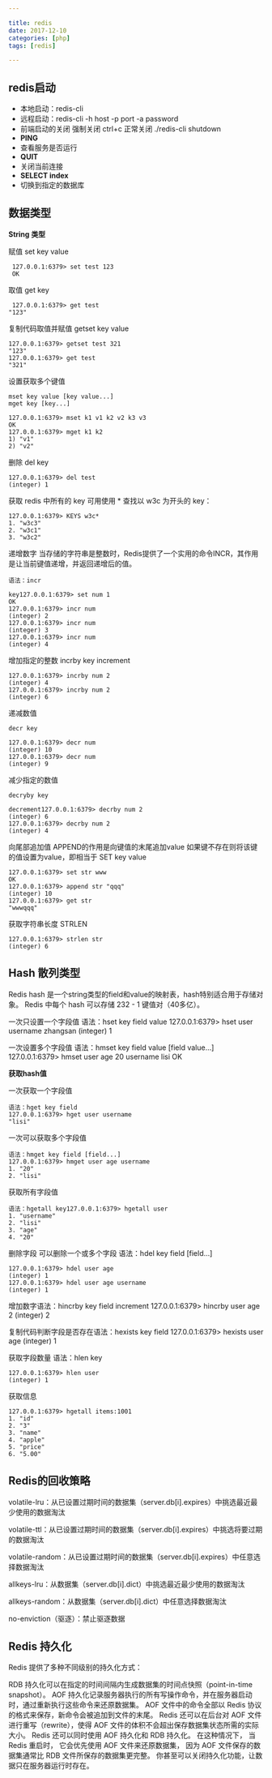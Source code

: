 ```yaml
---

title: redis
date: 2017-12-10
categories: [php]
tags: [redis]

---
```






## redis启动 ##



- 本地启动：redis-cli
- 远程启动：redis-cli -h host -p port -a password
- 前端启动的关闭 强制关闭 ctrl+c 正常关闭 ./redis-cli shutdown
- **PING**
- 查看服务是否运行
- **QUIT** 
- 关闭当前连接
- **SELECT index** 
- 切换到指定的数据库

## 数据类型 ##
**String 类型**

赋值 set key value

	 127.0.0.1:6379> set test 123
	 OK

取值 get key

	 127.0.0.1:6379> get test
	"123"

复制代码取值并赋值 getset key value

	127.0.0.1:6379> getset test 321
	"123"
	127.0.0.1:6379> get test
	"321"

设置获取多个键值

	mset key value [key value...]
	mget key [key...]
	
	127.0.0.1:6379> mset k1 v1 k2 v2 k3 v3
	OK
	127.0.0.1:6379> mget k1 k2
	1) "v1"
	2) "v2"

删除 del key

	127.0.0.1:6379> del test
	(integer) 1

获取 redis 中所有的 key 可用使用 *
查找以 w3c 为开头的 key：

    127.0.0.1:6379> KEYS w3c*
    1. "w3c3"
    2. "w3c1"
    3. "w3c2"


递增数字
当存储的字符串是整数时，Redis提供了一个实用的命令INCR，其作用是让当前键值递增，并返回递增后的值。

	语法：incr 
	
	key127.0.0.1:6379> set num 1
	OK
	127.0.0.1:6379> incr num
	(integer) 2
	127.0.0.1:6379> incr num
	(integer) 3
	127.0.0.1:6379> incr num
	(integer) 4

增加指定的整数
	incrby key increment

	127.0.0.1:6379> incrby num 2
	(integer) 4
	127.0.0.1:6379> incrby num 2
	(integer) 6

递减数值

	decr key
	
	127.0.0.1:6379> decr num
	(integer) 10
	127.0.0.1:6379> decr num
	(integer) 9

减少指定的数值

	decryby key 
	
	decrement127.0.0.1:6379> decrby num 2
	(integer) 6
	127.0.0.1:6379> decrby num 2
	(integer) 4

向尾部追加值 APPEND的作用是向键值的末尾追加value
如果键不存在则将该键的值设置为value，即相当于 SET key value

	127.0.0.1:6379> set str www
	OK
	127.0.0.1:6379> append str "qqq"
	(integer) 10
	127.0.0.1:6379> get str
	"wwwqqq"

获取字符串长度 STRLEN
	
	127.0.0.1:6379> strlen str
	(integer) 6


## Hash 散列类型 ##

Redis hash 是一个string类型的field和value的映射表，hash特别适合用于存储对象。
Redis 中每个 hash 可以存储 232 - 1 键值对（40多亿）。


一次只设置一个字段值
	语法：hset key field value
	127.0.0.1:6379> hset user username zhangsan
	(integer) 1

一次设置多个字段值
	语法：hmset key field value [field value...]
	127.0.0.1:6379> hmset user age 20 username lisi
	OK

**获取hash值**

一次获取一个字段值

	语法：hget key field
	127.0.0.1:6379> hget user username
	"lisi"

一次可以获取多个字段值

	语法：hmget key field [field...]
	127.0.0.1:6379> hmget user age username
	1. "20"
	2. "lisi"

获取所有字段值

	语法：hgetall key127.0.0.1:6379> hgetall user
	1. "username"
	2. "lisi"
	3. "age"
	4. "20"

删除字段 可以删除一个或多个字段 
语法：hdel key field [field...]

	127.0.0.1:6379> hdel user age
	(integer) 1
	127.0.0.1:6379> hdel user age username
	(integer) 1

增加数字语法：hincrby key field increment
	127.0.0.1:6379> hincrby user age 2
	(integer) 2

复制代码判断字段是否存在语法：hexists key field
	127.0.0.1:6379> hexists user age
	(integer) 1


获取字段数量 语法：hlen key

	127.0.0.1:6379> hlen user
	(integer) 1

获取信息

	127.0.0.1:6379> hgetall items:1001
	1. "id"
	2. "3"
	3. "name"
	4. "apple"
	5. "price"
	6. "5.00"











## Redis的回收策略 ##

volatile-lru：从已设置过期时间的数据集（server.db[i].expires）中挑选最近最少使用的数据淘汰

volatile-ttl：从已设置过期时间的数据集（server.db[i].expires）中挑选将要过期的数据淘汰

volatile-random：从已设置过期时间的数据集（server.db[i].expires）中任意选择数据淘汰

allkeys-lru：从数据集（server.db[i].dict）中挑选最近最少使用的数据淘汰

allkeys-random：从数据集（server.db[i].dict）中任意选择数据淘汰

no-enviction（驱逐）：禁止驱逐数据


## Redis 持久化 ##

Redis 提供了多种不同级别的持久化方式：

RDB 持久化可以在指定的时间间隔内生成数据集的时间点快照（point-in-time snapshot）。
AOF 持久化记录服务器执行的所有写操作命令，并在服务器启动时，通过重新执行这些命令来还原数据集。 AOF 文件中的命令全部以 Redis 协议的格式来保存，新命令会被追加到文件的末尾。 Redis 还可以在后台对 AOF 文件进行重写（rewrite），使得 AOF 文件的体积不会超出保存数据集状态所需的实际大小。
Redis 还可以同时使用 AOF 持久化和 RDB 持久化。 在这种情况下， 当 Redis 重启时， 它会优先使用 AOF 文件来还原数据集， 因为 AOF 文件保存的数据集通常比 RDB 文件所保存的数据集更完整。
你甚至可以关闭持久化功能，让数据只在服务器运行时存在。

